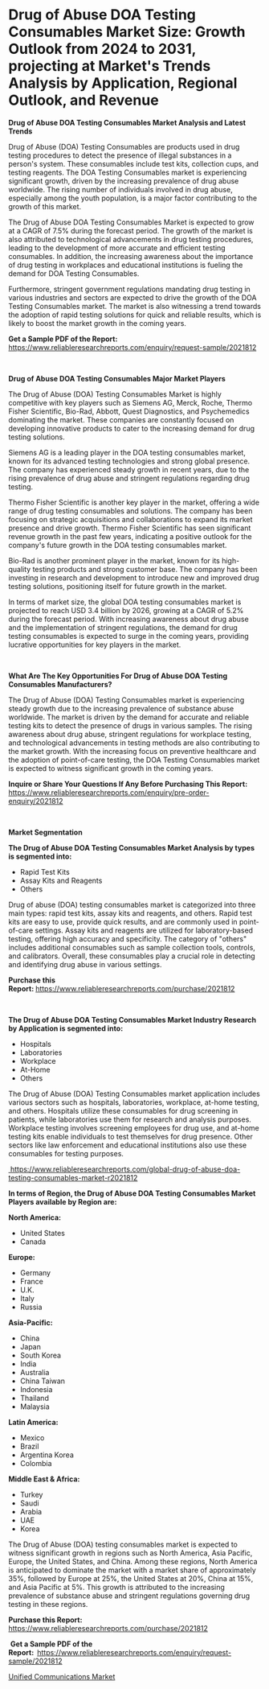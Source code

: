 <p><h1>Drug of Abuse DOA Testing Consumables Market Size: Growth Outlook from 2024 to 2031, projecting at Market's Trends Analysis by Application, Regional Outlook, and Revenue</h1></p><p><strong>Drug of Abuse DOA Testing Consumables Market Analysis and Latest Trends</strong></p>
<p><p>Drug of Abuse (DOA) Testing Consumables are products used in drug testing procedures to detect the presence of illegal substances in a person's system. These consumables include test kits, collection cups, and testing reagents. The DOA Testing Consumables market is experiencing significant growth, driven by the increasing prevalence of drug abuse worldwide. The rising number of individuals involved in drug abuse, especially among the youth population, is a major factor contributing to the growth of this market.</p><p>The Drug of Abuse DOA Testing Consumables Market is expected to grow at a CAGR of 7.5% during the forecast period. The growth of the market is also attributed to technological advancements in drug testing procedures, leading to the development of more accurate and efficient testing consumables. In addition, the increasing awareness about the importance of drug testing in workplaces and educational institutions is fueling the demand for DOA Testing Consumables.</p><p>Furthermore, stringent government regulations mandating drug testing in various industries and sectors are expected to drive the growth of the DOA Testing Consumables market. The market is also witnessing a trend towards the adoption of rapid testing solutions for quick and reliable results, which is likely to boost the market growth in the coming years.</p></p>
<p><strong>Get a Sample PDF of the Report:&nbsp;</strong> <a href="https://www.reliableresearchreports.com/enquiry/request-sample/2021812">https://www.reliableresearchreports.com/enquiry/request-sample/2021812</a></p>
<p>&nbsp;</p>
<p><strong>Drug of Abuse DOA Testing Consumables Major Market Players</strong></p>
<p><p>The Drug of Abuse (DOA) Testing Consumables Market is highly competitive with key players such as Siemens AG, Merck, Roche, Thermo Fisher Scientific, Bio-Rad, Abbott, Quest Diagnostics, and Psychemedics dominating the market. These companies are constantly focused on developing innovative products to cater to the increasing demand for drug testing solutions.</p><p>Siemens AG is a leading player in the DOA testing consumables market, known for its advanced testing technologies and strong global presence. The company has experienced steady growth in recent years, due to the rising prevalence of drug abuse and stringent regulations regarding drug testing.</p><p>Thermo Fisher Scientific is another key player in the market, offering a wide range of drug testing consumables and solutions. The company has been focusing on strategic acquisitions and collaborations to expand its market presence and drive growth. Thermo Fisher Scientific has seen significant revenue growth in the past few years, indicating a positive outlook for the company's future growth in the DOA testing consumables market.</p><p>Bio-Rad is another prominent player in the market, known for its high-quality testing products and strong customer base. The company has been investing in research and development to introduce new and improved drug testing solutions, positioning itself for future growth in the market.</p><p>In terms of market size, the global DOA testing consumables market is projected to reach USD 3.4 billion by 2026, growing at a CAGR of 5.2% during the forecast period. With increasing awareness about drug abuse and the implementation of stringent regulations, the demand for drug testing consumables is expected to surge in the coming years, providing lucrative opportunities for key players in the market.</p></p>
<p>&nbsp;</p>
<p><strong>What Are The Key Opportunities For Drug of Abuse DOA Testing Consumables Manufacturers?</strong></p>
<p><p>The Drug of Abuse (DOA) Testing Consumables market is experiencing steady growth due to the increasing prevalence of substance abuse worldwide. The market is driven by the demand for accurate and reliable testing kits to detect the presence of drugs in various samples. The rising awareness about drug abuse, stringent regulations for workplace testing, and technological advancements in testing methods are also contributing to the market growth. With the increasing focus on preventive healthcare and the adoption of point-of-care testing, the DOA Testing Consumables market is expected to witness significant growth in the coming years.</p></p>
<p><strong>Inquire or Share Your Questions If Any Before Purchasing This Report:</strong> <a href="https://www.reliableresearchreports.com/enquiry/pre-order-enquiry/2021812">https://www.reliableresearchreports.com/enquiry/pre-order-enquiry/2021812</a></p>
<p>&nbsp;</p>
<p><strong>Market Segmentation</strong></p>
<p><strong>The Drug of Abuse DOA Testing Consumables Market Analysis by types is segmented into:</strong></p>
<p><ul><li>Rapid Test Kits</li><li>Assay Kits and Reagents</li><li>Others</li></ul></p>
<p><p>Drug of abuse (DOA) testing consumables market is categorized into three main types: rapid test kits, assay kits and reagents, and others. Rapid test kits are easy to use, provide quick results, and are commonly used in point-of-care settings. Assay kits and reagents are utilized for laboratory-based testing, offering high accuracy and specificity. The category of "others" includes additional consumables such as sample collection tools, controls, and calibrators. Overall, these consumables play a crucial role in detecting and identifying drug abuse in various settings.</p></p>
<p><strong>Purchase this Report:&nbsp;</strong><a href="https://www.reliableresearchreports.com/purchase/2021812">https://www.reliableresearchreports.com/purchase/2021812</a></p>
<p>&nbsp;</p>
<p><strong>The Drug of Abuse DOA Testing Consumables Market Industry Research by Application is segmented into:</strong></p>
<p><ul><li>Hospitals</li><li>Laboratories</li><li>Workplace</li><li>At-Home</li><li>Others</li></ul></p>
<p><p>The Drug of Abuse (DOA) Testing Consumables market application includes various sectors such as hospitals, laboratories, workplace, at-home testing, and others. Hospitals utilize these consumables for drug screening in patients, while laboratories use them for research and analysis purposes. Workplace testing involves screening employees for drug use, and at-home testing kits enable individuals to test themselves for drug presence. Other sectors like law enforcement and educational institutions also use these consumables for testing purposes.</p></p>
<p><a href="https://www.reliableresearchreports.com/global-drug-of-abuse-doa-testing-consumables-market-r2021812">&nbsp;https://www.reliableresearchreports.com/global-drug-of-abuse-doa-testing-consumables-market-r2021812</a></p>
<p><strong>In terms of Region, the Drug of Abuse DOA Testing Consumables Market Players available by Region are:</strong></p>
<p>
    <p> <strong> North America: </strong>
        <ul>
            <li>United States</li>
            <li>Canada</li>
        </ul>
        </p> 
    <p> <strong> Europe: </strong>
        <ul>
            <li>Germany</li>
            <li>France</li>
            <li>U.K.</li>
            <li>Italy</li>
            <li>Russia</li>
        </ul>
        </p> 
    <p> <strong> Asia-Pacific: </strong>
        <ul>
            <li>China</li>
            <li>Japan</li>
            <li>South Korea</li>
            <li>India</li>
            <li>Australia</li>
            <li>China Taiwan</li>
            <li>Indonesia</li>
            <li>Thailand</li>
            <li>Malaysia</li>
        </ul>
        </p> 
    <p> <strong> Latin America: </strong>
        <ul>
            <li>Mexico</li>
            <li>Brazil</li>
            <li>Argentina Korea</li>
            <li>Colombia</li>
        </ul>
        </p> 
    <p> <strong> Middle East & Africa: </strong>
        <ul>
            <li>Turkey</li>
            <li>Saudi</li>
            <li>Arabia</li>
            <li>UAE</li>
            <li>Korea</li>
        </ul>
    </p>
    </p>
<p><p>The Drug of Abuse (DOA) testing consumables market is expected to witness significant growth in regions such as North America, Asia Pacific, Europe, the United States, and China. Among these regions, North America is anticipated to dominate the market with a market share of approximately 35%, followed by Europe at 25%, the United States at 20%, China at 15%, and Asia Pacific at 5%. This growth is attributed to the increasing prevalence of substance abuse and stringent regulations governing drug testing in these regions.</p></p>
<p><strong>Purchase this Report: </strong><a href="https://www.reliableresearchreports.com/purchase/2021812">https://www.reliableresearchreports.com/purchase/2021812</a></p>
<p>&nbsp;<strong>Get a Sample PDF of the Report:&nbsp;&nbsp;</strong><a href="https://www.reliableresearchreports.com/enquiry/request-sample/2021812">https://www.reliableresearchreports.com/enquiry/request-sample/2021812</a></p>
<p><strong></strong></p>
<p><p><a href="https://issuu.com/reportprime-2/docs/unified-communications-market-size-2030.pptx">Unified Communications Market</a></p></p>